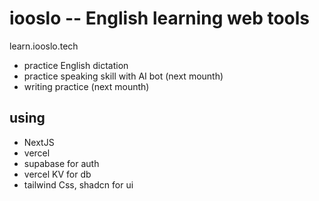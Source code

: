 # iooslo -- English learning web tools

learn.iooslo.tech

- practice English dictation
- practice speaking skill with AI bot (next mounth)
- writing practice (next mounth)

## using

- NextJS
- vercel
- supabase for auth
- vercel KV for db
- tailwind Css, shadcn for ui
